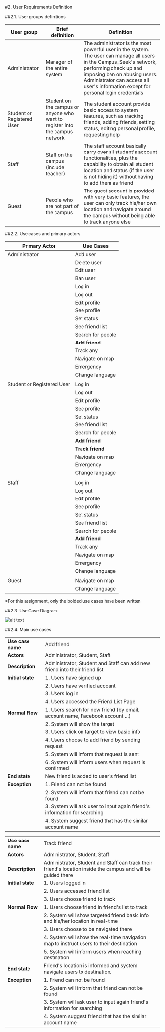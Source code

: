 #2. User Requirements Definition

##2.1. User groups definitions

| User group | Brief definition | Definition |
|--------|--------|---------|
| Administrator | Manager of the entire system | The administrator is the most powerful user in the system. The user can manage all users in the Campus_Seek's network, performing check up and imposing ban on abusing users. Administrator can access all user's information except for personal login credentials |
| Student or Registered User | Student on the campus or anyone who want to register into the campus network | The student account provide basic access to system features, such as tracking friends, adding friends, setting status, editing personal profile, requesting help |
| Staff | Staff on the campus (include teacher)| The staff account basically carry over all student's account functionalities, plus the capability to obtain all student location and status (if the user is not hiding it) without having to add them as friend |
| Guest | People who are not part of the campus | The guest account is provided with very basic features, the user can only track his/her own location and navigate around the campus without being able to track anyone else |


##2.2. Use cases and primary actors

| Primary Actor                | Use Cases           |
| ---------------------------- | ------------------- |
| Administrator                | Add user            |
|                              | Delete user         |
|                              | Edit user           |
|                              | Ban user            |
|                              | Log in              |
|                              | Log out             |
|                              | Edit profile        |
|                              | See profile         |
|                              | Set status          |
|                              | See friend list     |
|                              | Search for people   |
|                              | **Add friend**      |
|                              | Track any           |
|                              | Navigate on map     |
|                              | Emergency           |
|                              | Change language     |
|                              |                     |
| Student or Registered User   | Log in              |
|                              | Log out             |
|                              | Edit profile        |
|                              | See profile         |
|                              | Set status          |
|                              | See friend list     |
|                              | Search for people   |
|                              | **Add friend**      |
|                              | **Track friend**    |
|                              | Navigate on map     |
|                              | Emergency           |
|                              | Change language     |
|                              |                     |
| Staff                        | Log in              |
|                              | Log out             |
|                              | Edit profile        |
|                              | See profile         |
|                              | Set status          |
|                              | See friend list     |
|                              | Search for people   |
|                              | **Add friend**      |
|                              | Track any           |
|                              | Navigate on map     |
|                              | Emergency           |
|                              | Change language     |
|                              |                     |
| Guest                        | Navigate on map     |
|                              | Change language     |

*For this assignment, only the bolded use cases have been written

##2.3. Use Case Diagram

![alt text](https://raw.githubusercontent.com/peace183/software_engineering_2014_template/master/final_project.png "Use Case Diagram")

##2.4. Main use cases

|                   |                                                                                                          |
| ----------------- | -------------------------------------------------------------------------------------------------------- |
| **Use case name** | Add friend                                                                                               |
| **Actors**        | Administrator, Student, Staff                                                                            |
| **Description**   | Administrator, Student and Staff can add new friend into their friend list                               |
| **Initial state** | 1. Users have signed up                                                                                  |
|                   | 2. Users have verified account                                                                           |
|                   | 3. Users log in                                                                                          |
|                   | 4. Users accessed the Friend List Page                                                                   |
| **Normal Flow**   | 1. Users search for new friend (by email, account name, Facebook account ...)                            |
|                   | 2. System will show the target                                                                           |
|                   | 3. Users click on target to view basic info                                                              |
|                   | 4. Users choose to add friend by sending request                                                         |
|                   | 5. System will inform that request is sent                                                               |
|                   | 6. System will inform users when request is confirmed                                                    |
| **End state**     | New friend is added to user's friend list                                                                |
| **Exception**     | 1. Friend can not be found                                                                               |
|                   | 2. System will inform that friend can not be found                                                       |
|                   | 3. System will ask user to input again friend's information for searching                                |
|                   | 4. System suggest friend that has the similar account name                                               |


|                   |                                                                                                                 |
| ----------------- | --------------------------------------------------------------------------------------------------------------- |
| **Use case name** | Track friend                                                                                                    |
| **Actors**        | Administrator, Student, Staff                                                                                   |
| **Description**   | Administrator, Student and Staff can track their friend's location inside the campus and will be guided there   |
| **Initial state** | 1. Users logged in                                                                                              |
|                   | 2. Users accessed friend list                                                                                   |
|                   | 3. Users choose friend to track                                                                                 |
| **Normal Flow**   | 1. Users choose friend in friend's list to track                                                                |
|                   | 2. System will show targeted friend basic info and his/her location in real-time                                |
|                   | 3. Users choose to be navigated there                                                                           |
|                   | 4. System will show the real-time navigation map to instruct users to their destination                         |
|                   | 5. System will inform users when reaching destination                                                           |
| **End state**     | Friend's location is informed and system navigate users to destination.                                         |
| **Exception**     | 1. Friend can not be found                                                                                      |
|                   | 2. System will inform that friend can not be found                                                              |
|                   | 3. System will ask user to input again friend's information for searching                                       |
|                   | 4. System suggest friend that has the similar account name                                                      |

